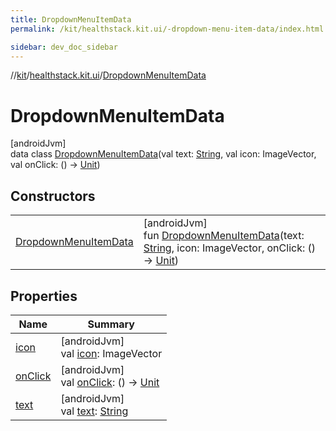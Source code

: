 ```yaml
---
title: DropdownMenuItemData
permalink: /kit/healthstack.kit.ui/-dropdown-menu-item-data/index.html

sidebar: dev_doc_sidebar
---
```

//[kit](../../../kit.html)/[healthstack.kit.ui](../index.html)/[DropdownMenuItemData](index.html)



# DropdownMenuItemData



[androidJvm]\
data class [DropdownMenuItemData](index.html)(val text: [String](https://kotlinlang.org/api/latest/jvm/stdlib/kotlin/-string/index.html), val icon: ImageVector, val onClick: () -&gt; [Unit](https://kotlinlang.org/api/latest/jvm/stdlib/kotlin/-unit/index.html))



## Constructors


| | |
|---|---|
| [DropdownMenuItemData](-dropdown-menu-item-data.html) | [androidJvm]<br>fun [DropdownMenuItemData](-dropdown-menu-item-data.html)(text: [String](https://kotlinlang.org/api/latest/jvm/stdlib/kotlin/-string/index.html), icon: ImageVector, onClick: () -&gt; [Unit](https://kotlinlang.org/api/latest/jvm/stdlib/kotlin/-unit/index.html)) |


## Properties


| Name | Summary |
|---|---|
| [icon](icon.html) | [androidJvm]<br>val [icon](icon.html): ImageVector |
| [onClick](on-click.html) | [androidJvm]<br>val [onClick](on-click.html): () -&gt; [Unit](https://kotlinlang.org/api/latest/jvm/stdlib/kotlin/-unit/index.html) |
| [text](text.html) | [androidJvm]<br>val [text](text.html): [String](https://kotlinlang.org/api/latest/jvm/stdlib/kotlin/-string/index.html) |


